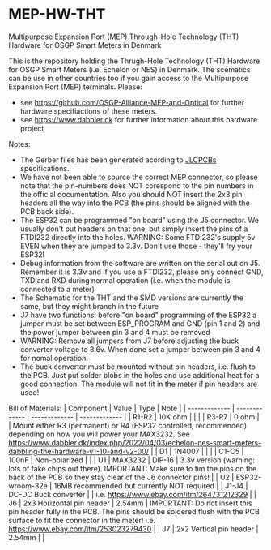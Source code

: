 # MEP-HW-THT
Multipurpose Expansion Port (MEP) Through-Hole Technology (THT) Hardware for OSGP Smart Meters in Denmark

This is the repository holding the Thrugh-Hole Technology (THT) Hardware for OSGP Smart Meters (i.e. Echelon or NES) in Denmark.
The scematics can be use in other countries too if you gain access to the Multipurpose Expansion Port (MEP) terminals.
Please:
- see https://github.com/OSGP-Alliance-MEP-and-Optical for further hardware specifiactions of these meters.
- see https://www.dabbler.dk for further information about this hardware project


Notes:
- The Gerber files has been generated acording to [JLCPCBs](https://jlcpcb.com/) specifications.
- We have not been able to source the correct MEP connector, so please note that the pin-numbers does NOT corespond to the pin numbers in the official documentation. Also you should NOT insert the 2x3 pin headers all the way into the PCB (the pins should be aligned with the PCB back side).
- The ESP32 can be programmed "on board" using the J5 connector. We usually don't put headers on that one, but simply insert the pins of a FTDI232 directly into the holes. WARNING: Some FTDI232's supply 5v EVEN when they are jumped to 3.3v. Don't use those - they'll fry your ESP32!
- Debug information from the software are written on the serial out on J5. Remember it is 3.3v and if you use a FTDI232, please only connect GND, TXD and RXD during normal operation (i.e. when the module is connected to a meter)
- The Schematic for the THT and the SMD versions are currently the same, but they might branch in the future
- J7 have two functions: before "on board" programming of the ESP32 a jumper must be set between ESP_PROGRAM and GND (pin 1 and 2) and the power jumper between pin 3 and 4 must be removed
- WARNING: Remove all jumpers from J7 before adjusting the buck converter voltage to 3.6v. When done set a jumper between pin 3 and 4 for nomal operation.
- The buck converter must be mounted without pin headers, i.e. flush to the PCB. Just put solder blobs in the holes and use additional heat for a good connection. The module will not fit in the meter if pin headers are used!


Bill of Materials:
| Component | Value | Type | Note |
| ------------- | ------------- | ------------- | ------------- |
| R1-R2 | 10K ohm | | |
| R3-R7 | 0 ohm | | Mount either R3 (permanent) or R4 (ESP32 controlled, recommended) depending on how you will power your MAX3232. See https://www.dabbler.dk/index.php/2022/04/03/echelon-nes-smart-meters-dabbling-the-hardware-v1-10-and-v2-00/ |
| D1 | 1N4007 | | |
| C1-C5 | 100nF | Non-polarized | |
| U1 | MAX3232 | DIP-16 | 3.3v version (warning: lots of fake chips out there). IMPORTANT: Make sure to tim the pins on the back of the PCB so they stay clear of the J6 connector pins! |
| U2 | ESP32-wroom-32e | 16MB recommended but currently NOT required |
| J1-J4 | DC-DC Buck converter | | i.e. https://www.ebay.com/itm/264731212329 |
| J6 | 2x3 Horizontal pin header | 2.54mm | IMPORTANT: Do not insert this pin header fully in the PCB. The pins should be soldered flush with the PCB surface to fit the connector in the meter! i.e. https://www.ebay.com/itm/253023279430 |
| J7 | 2x2 Vertical pin header | 2.54mm | |
